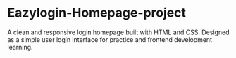 # Eazylogin-Homepage-project
A clean and responsive login homepage built with HTML and CSS. Designed as a simple user login interface for practice and frontend development learning.
